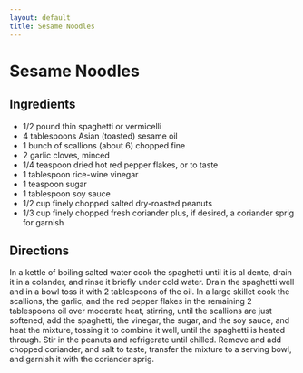 ```yaml
---
layout: default
title: Sesame Noodles
---
```


# Sesame Noodles

## Ingredients

-   1/2 pound thin spaghetti or vermicelli
-   4 tablespoons Asian (toasted) sesame oil
-   1 bunch of scallions (about 6) chopped fine
-   2 garlic cloves, minced
-   1/4 teaspoon dried hot red pepper flakes, or to taste
-   1 tablespoon rice-wine vinegar
-   1 teaspoon sugar
-   1 tablespoon soy sauce
-   1/2 cup finely chopped salted dry-roasted peanuts
-   1/3 cup finely chopped fresh coriander plus, if desired, a coriander
    sprig for garnish

## Directions

In a kettle of boiling salted water cook the spaghetti until it is al
dente, drain it in a colander, and rinse it briefly under cold water.
Drain the spaghetti well and in a bowl toss it with 2 tablespoons of the
oil. In a large skillet cook the scallions, the garlic, and the red
pepper flakes in the remaining 2 tablespoons oil over moderate heat,
stirring, until the scallions are just softened, add the spaghetti, the
vinegar, the sugar, and the soy sauce, and heat the mixture, tossing it
to combine it well, until the spaghetti is heated through. Stir in the
peanuts and refrigerate until chilled. Remove and add chopped coriander,
and salt to taste, transfer the mixture to a serving bowl, and garnish
it with the coriander sprig.

